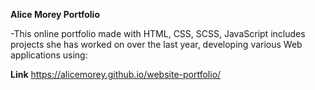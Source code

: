 **Alice Morey Portfolio** 

-This online portfolio made with HTML, CSS, SCSS, JavaScript includes projects she has worked on over the last year, developing various Web applications using:


**Link**
https://alicemorey.github.io/website-portfolio/

